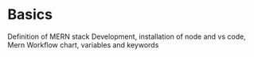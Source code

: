 # Basics
Definition of MERN stack Development, installation of node and vs code, Mern Workflow chart, variables and keywords
